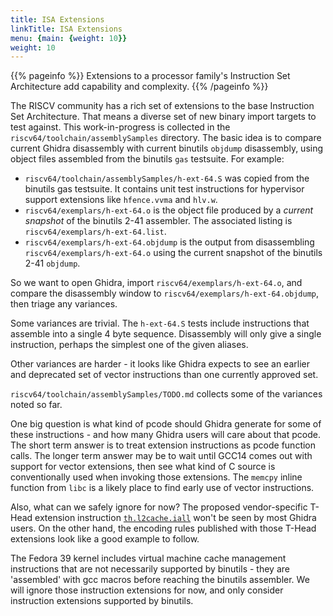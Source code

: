 ```yaml
---
title: ISA Extensions
linkTitle: ISA Extensions
menu: {main: {weight: 10}}
weight: 10
---
```


{{% pageinfo %}}
Extensions to a processor family's Instruction Set Architecture add capability and complexity.
{{% /pageinfo %}}

The RISCV community has a rich set of extensions to the base Instruction Set Architecture.  That means a diverse set
of new binary import targets to test against.  This work-in-progress is collected in the `riscv64/toolchain/assemblySamples` directory.
The basic idea is to compare current Ghidra disassembly with current binutils `objdump` disassembly, using object files
assembled from the binutils `gas` testsuite.  For example:

* `riscv64/toolchain/assemblySamples/h-ext-64.S` was copied from the binutils gas testsuite.  It contains unit test instructions for
  hypervisor support extensions like `hfence.vvma` and `hlv.w`.
* `riscv64/exemplars/h-ext-64.o` is the object file produced by a *current snapshot* of the binutils 2-41 assembler.  The associated listing
  is `riscv64/exemplars/h-ext-64.list`.
* `riscv64/exemplars/h-ext-64.objdump` is the output from disassembling `riscv64/exemplars/h-ext-64.o` using the current snapshot of the binutils 2-41
  `objdump`.

So we want to open Ghidra, import `riscv64/exemplars/h-ext-64.o`, and compare the disassembly window to `riscv64/exemplars/h-ext-64.objdump`, then triage
any variances.

Some variances are trivial.  The `h-ext-64.S` tests include instructions that assemble into a single 4 byte sequence.  Disassembly will only give a single
instruction, perhaps the simplest one of the given aliases.

Other variances are harder - it looks like Ghidra expects to see an earlier and deprecated set of vector instructions than one currently approved set.

`riscv64/toolchain/assemblySamples/TODO.md` collects some of the variances noted so far.

One big question is what kind of pcode should Ghidra generate for some of these instructions - and how many Ghidra users will care about that pcode.
The short term answer is to treat extension instructions as pcode function calls.  The longer term answer may be to wait until GCC14 comes out with support for
vector extensions, then see what kind of C source is conventionally used when invoking those extensions.  The `memcpy` inline function from `libc` is a likely
place to find early use of vector instructions.

Also, what can we safely ignore for now?  The proposed vendor-specific T-Head extension instruction
[`th.l2cache.iall`](https://github.com/T-head-Semi/thead-extension-spec/blob/master/xtheadcmo/l2cache_iall.adoc) won't be seen by most Ghidra users.
On the other hand, the encoding rules published with those T-Head extensions look like a good example to follow.

The Fedora 39 kernel includes virtual machine cache management instructions that are not necessarily supported by binutils - they are 'assembled' with gcc macros
before reaching the binutils assembler.  We will ignore those instruction extensions for now, and only consider instruction extensions supported by binutils.

